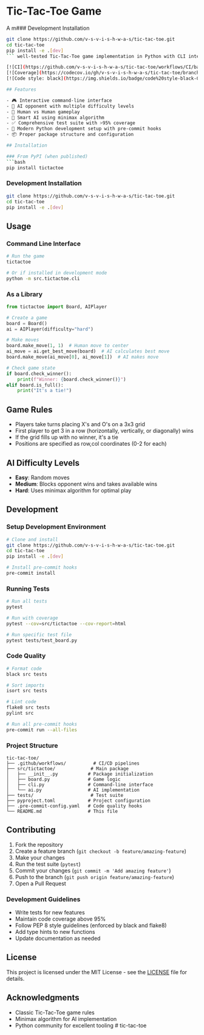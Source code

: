# Tic-Tac-Toe Game

A m### Development Installation
```bash
git clone https://github.com/v-s-v-i-s-h-w-a-s/tic-tac-toe.git
cd tic-tac-toe
pip install -e .[dev]
``` well-tested Tic-Tac-Toe game implementation in Python with CLI interface and AI opponent.

[![CI](https://github.com/v-s-v-i-s-h-w-a-s/tic-tac-toe/workflows/CI/badge.svg)](https://github.com/v-s-v-i-s-h-w-a-s/tic-tac-toe/actions)
[![Coverage](https://codecov.io/gh/v-s-v-i-s-h-w-a-s/tic-tac-toe/branch/main/graph/badge.svg)](https://codecov.io/gh/v-s-v-i-s-h-w-a-s/tic-tac-toe)
[![Code style: black](https://img.shields.io/badge/code%20style-black-000000.svg)](https://github.com/psf/black)

## Features

- 🎮 Interactive command-line interface
- 🤖 AI opponent with multiple difficulty levels
- 👥 Human vs Human gameplay
- 🎯 Smart AI using minimax algorithm
- ✅ Comprehensive test suite with >95% coverage
- 🔧 Modern Python development setup with pre-commit hooks
- 📦 Proper package structure and configuration

## Installation

### From PyPI (when published)
```bash
pip install tictactoe
```

### Development Installation
```bash
git clone https://github.com/v-s-v-i-s-h-w-a-s/tic-tac-toe.git
cd tic-tac-toe
pip install -e .[dev]
```

## Usage

### Command Line Interface
```bash
# Run the game
tictactoe

# Or if installed in development mode
python -m src.tictactoe.cli
```

### As a Library
```python
from tictactoe import Board, AIPlayer

# Create a game
board = Board()
ai = AIPlayer(difficulty="hard")

# Make moves
board.make_move(1, 1)  # Human move to center
ai_move = ai.get_best_move(board)  # AI calculates best move
board.make_move(ai_move[0], ai_move[1])  # AI makes move

# Check game state
if board.check_winner():
    print(f"Winner: {board.check_winner()}")
elif board.is_full():
    print("It's a tie!")
```

## Game Rules

- Players take turns placing X's and O's on a 3x3 grid
- First player to get 3 in a row (horizontally, vertically, or diagonally) wins
- If the grid fills up with no winner, it's a tie
- Positions are specified as row,col coordinates (0-2 for each)

## AI Difficulty Levels

- **Easy**: Random moves
- **Medium**: Blocks opponent wins and takes available wins
- **Hard**: Uses minimax algorithm for optimal play

## Development

### Setup Development Environment
```bash
# Clone and install
git clone https://github.com/v-s-v-i-s-h-w-a-s/tic-tac-toe.git
cd tic-tac-toe
pip install -e .[dev]

# Install pre-commit hooks
pre-commit install
```

### Running Tests
```bash
# Run all tests
pytest

# Run with coverage
pytest --cov=src/tictactoe --cov-report=html

# Run specific test file
pytest tests/test_board.py
```

### Code Quality
```bash
# Format code
black src tests

# Sort imports
isort src tests

# Lint code
flake8 src tests
pylint src

# Run all pre-commit hooks
pre-commit run --all-files
```

### Project Structure
```
tic-tac-toe/
├── .github/workflows/          # CI/CD pipelines
├── src/tictactoe/             # Main package
│   ├── __init__.py           # Package initialization
│   ├── board.py              # Game logic
│   ├── cli.py                # Command-line interface
│   └── ai.py                 # AI implementation
├── tests/                     # Test suite
├── pyproject.toml            # Project configuration
├── .pre-commit-config.yaml   # Code quality hooks
└── README.md                 # This file
```

## Contributing

1. Fork the repository
2. Create a feature branch (`git checkout -b feature/amazing-feature`)
3. Make your changes
4. Run the test suite (`pytest`)
5. Commit your changes (`git commit -m 'Add amazing feature'`)
6. Push to the branch (`git push origin feature/amazing-feature`)
7. Open a Pull Request

### Development Guidelines

- Write tests for new features
- Maintain code coverage above 95%
- Follow PEP 8 style guidelines (enforced by black and flake8)
- Add type hints to new functions
- Update documentation as needed

## License

This project is licensed under the MIT License - see the [LICENSE](LICENSE) file for details.

## Acknowledgments

- Classic Tic-Tac-Toe game rules
- Minimax algorithm for AI implementation
- Python community for excellent tooling
#   t i c - t a c - t o e 
 
 